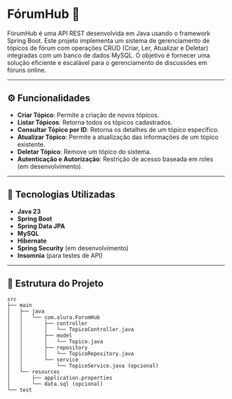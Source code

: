 # FórumHub 📝

FórumHub é uma API REST desenvolvida em Java usando o framework Spring Boot. Este projeto implementa um sistema de gerenciamento de tópicos de fórum com operações CRUD (Criar, Ler, Atualizar e Deletar) integradas com um banco de dados MySQL. O objetivo é fornecer uma solução eficiente e escalável para o gerenciamento de discussões em fóruns online.

---

## ⚙️ Funcionalidades

- **Criar Tópico**: Permite a criação de novos tópicos.
- **Listar Tópicos**: Retorna todos os tópicos cadastrados.
- **Consultar Tópico por ID**: Retorna os detalhes de um tópico específico.
- **Atualizar Tópico**: Permite a atualização das informações de um tópico existente.
- **Deletar Tópico**: Remove um tópico do sistema.
- **Autenticação e Autorização**: Restrição de acesso baseada em roles (em desenvolvimento).

---

## 🚀 Tecnologias Utilizadas

- **Java 23** 
- **Spring Boot**
- **Spring Data JPA**
- **MySQL**
- **Hibernate**
- **Spring Security** (em desenvolvimento)
- **Insomnia** (para testes de API)

---

## 📂 Estrutura do Projeto

```plaintext
src
├── main
│   ├── java
│   │   └── com.alura.ForumHub
│   │       ├── controller
│   │       │   └── TopicoController.java
│   │       ├── model
│   │       │   └── Topico.java
│   │       ├── repository
│   │       │   └── TopicoRepository.java
│   │       └── service
│   │           └── TopicoService.java (opcional)
│   └── resources
│       ├── application.properties
│       └── data.sql (opcional)
└── test

